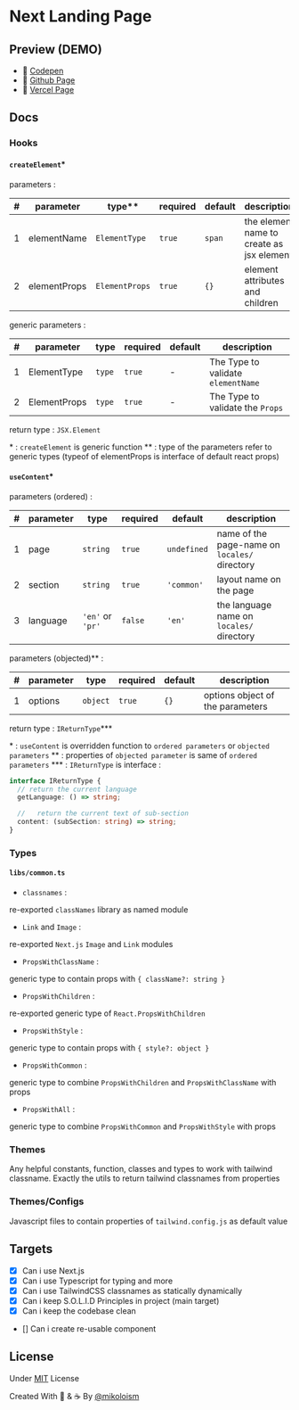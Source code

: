 # Next Landing Page

## Preview (DEMO)

- 🚧 [Codepen][codepen-preview-link]
- 🚧 [Github Page][github-page-link]
- 🚧 [Vercel Page][vercel-page-link]

## Docs

### Hooks

#### `createElement`\*

parameters :

| #   | parameter    | type\*\*       | required | default | description                               |
| --- | ------------ | -------------- | -------- | ------- | ----------------------------------------- |
| 1   | elementName  | `ElementType`  | `true`   | `span`  | the element name to create as jsx element |
| 2   | elementProps | `ElementProps` | `true`   | `{}`    | element attributes and children           |

generic parameters :

| #   | parameter    | type   | required | default | description                        |
| --- | ------------ | ------ | -------- | ------- | ---------------------------------- |
| 1   | ElementType  | `type` | `true`   | -       | The Type to validate `elementName` |
| 2   | ElementProps | `type` | `true`   | -       | The Type to validate the `Props`   |

return type : `JSX.Element`

\* : `createElement` is generic function
\*\* : type of the parameters refer to generic types (typeof of elementProps is interface of default react props)

#### `useContent`\*

parameters (ordered) :

| #   | parameter | type             | required | default     | description                                   |
| --- | --------- | ---------------- | -------- | ----------- | --------------------------------------------- |
| 1   | page      | `string`         | `true`   | `undefined` | name of the page-name on `locales/` directory |
| 2   | section   | `string`         | `true`   | `'common'`  | layout name on the page                       |
| 3   | language  | `'en'` or `'pr'` | `false`  | `'en'`      | the language name on `locales/` directory     |

parameters (objected)\*\* :

| #   | parameter | type     | required | default | description                      |
| --- | --------- | -------- | -------- | ------- | -------------------------------- |
| 1   | options   | `object` | `true`   | `{}`    | options object of the parameters |

return type : `IReturnType`\*\*\*

\* : `useContent` is overridden function to `ordered parameters` or `objected parameters`
\*\* : properties of `objected parameter` is same of `ordered parameters`
\*\*\* : `IReturnType` is interface :

```typescript
interface IReturnType {
  // return the current language
  getLanguage: () => string;

  //   return the current text of sub-section
  content: (subSection: string) => string;
}
```

### Types

#### `libs/common.ts`

- `classnames` :

re-exported `classNames` library as named module

- `Link` and `Image` :

re-exported `Next.js` `Image` and `Link` modules

- `PropsWithClassName` :

generic type to contain props with `{ className?: string }`

- `PropsWithChildren` :

re-exported generic type of `React.PropsWithChildren`

- `PropsWithStyle` :

generic type to contain props with `{ style?: object }`

- `PropsWithCommon` :

generic type to combine `PropsWithChildren` and `PropsWithClassName` with props

- `PropsWithAll` :

generic type to combine `PropsWithCommon` and `PropsWithStyle` with props

### Themes

Any helpful constants, function, classes and types to work with tailwind classname. Exactly the utils to return tailwind classnames from properties

### Themes/Configs

Javascript files to contain properties of `tailwind.config.js` as default value

## Targets

- [x] Can i use Next.js
- [x] Can i use Typescript for typing and more
- [x] Can i use TailwindCSS classnames as statically dynamically
- [x] Can i keep S.O.L.I.D Principles in project (main target)
- [x] Can i keep the codebase clean
- [] Can i create re-usable component

## License

Under [MIT][mit-license-file-path] License

Created With 🧠 & ☕ By [@mikoloism][github-link]

<!-- LINKS -->

[github-link]: https://github.com/mikoloism "click here to see another projects and social links"
[mit-license-file-path]: ./LICENSE "click here to see license file"
[codepen-preview-link]: https://codepen.io/miko-github
[github-page-link]: https://mikoloism.github.io/mikoloism
[vercel-page-link]: https://course-leap.vercel.app

